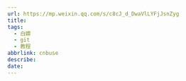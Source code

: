 ```yaml
---
url: https://mp.weixin.qq.com/s/c8cJ_d_DwaVlLYFjJsnZyg
title: 
tags:
  - 白嫖
  - git
  - 教程
abbrlink: cnbuse
describe:   
date:
---
```

